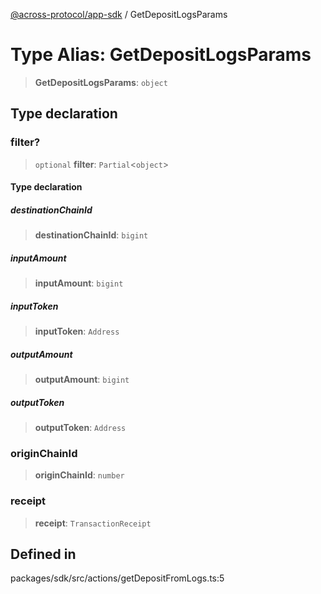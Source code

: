 [@across-protocol/app-sdk](../README.md) / GetDepositLogsParams

# Type Alias: GetDepositLogsParams

> **GetDepositLogsParams**: `object`

## Type declaration

### filter?

> `optional` **filter**: `Partial`\<`object`\>

#### Type declaration

##### destinationChainId

> **destinationChainId**: `bigint`

##### inputAmount

> **inputAmount**: `bigint`

##### inputToken

> **inputToken**: `Address`

##### outputAmount

> **outputAmount**: `bigint`

##### outputToken

> **outputToken**: `Address`

### originChainId

> **originChainId**: `number`

### receipt

> **receipt**: `TransactionReceipt`

## Defined in

packages/sdk/src/actions/getDepositFromLogs.ts:5
